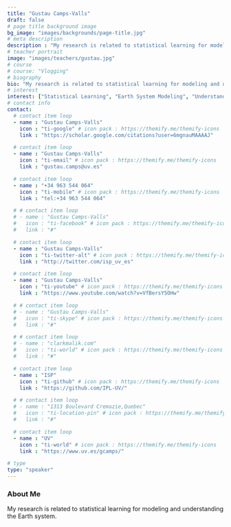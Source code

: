```yaml
---
title: "Gustau Camps-Valls"
draft: false
# page title background image
bg_image: "images/backgrounds/page-title.jpg"
# meta description
description : "My research is related to statistical learning for modeling and understanding the Earth system."
# teacher portrait
image: "images/teachers/gustau.jpg"
# course
# course: "Vlogging"
# biography
bio: "My research is related to statistical learning for modeling and understanding the Earth system."
# interest
interest: ["Statistical Learning", "Earth System Modeling", "Understanding Complex Systems"]
# contact info
contact:
  # contact item loop
  - name : "Gustau Camps-Valls"
    icon : "ti-google" # icon pack : https://themify.me/themify-icons
    link : "https://scholar.google.com/citations?user=6mgnauMAAAAJ"

  # contact item loop
  - name : "Gustau Camps-Valls"
    icon : "ti-email" # icon pack : https://themify.me/themify-icons
    link : "gustau.camps@uv.es"

  # contact item loop
  - name : "+34 963 544 064"
    icon : "ti-mobile" # icon pack : https://themify.me/themify-icons
    link : "tel:+34 963 544 064"

  # # contact item loop
  # - name : "Gustau Camps-Valls"
  #   icon : "ti-facebook" # icon pack : https://themify.me/themify-icons
  #   link : "#"

  # contact item loop
  - name : "Gustau Camps-Valls"
    icon : "ti-twitter-alt" # icon pack : https://themify.me/themify-icons
    link : "http://twitter.com/isp_uv_es"

  # contact item loop
  - name : "Gustau Camps-Valls"
    icon : "ti-youtube" # icon pack : https://themify.me/themify-icons
    link : "https://www.youtube.com/watch?v=VfBersY5OHw"

  # # contact item loop
  # - name : "Gustau Camps-Valls"
  #   icon : "ti-skype" # icon pack : https://themify.me/themify-icons
  #   link : "#"

  # # contact item loop
  # - name : "clarkmalik.com"
  #   icon : "ti-world" # icon pack : https://themify.me/themify-icons
  #   link : "#"

  # contact item loop
  - name : "ISP"
    icon : "ti-github" # icon pack : https://themify.me/themify-icons
    link : "https://github.com/IPL-UV/"

  # # contact item loop
  # - name : "1313 Boulevard Cremazie,Quebec"
  #   icon : "ti-location-pin" # icon pack : https://themify.me/themify-icons
  #   link : "#"

  # contact item loop
  - name : "UV"
    icon : "ti-world" # icon pack : https://themify.me/themify-icons
    link : "https://www.uv.es/gcamps/"

# type
type: "speaker"
---
```


### About Me

My research is related to statistical learning for modeling and understanding the Earth system.